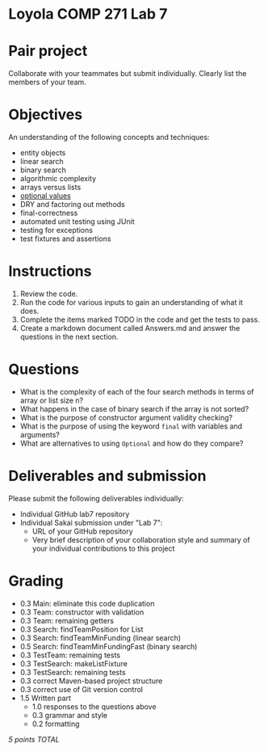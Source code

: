 # Loyola COMP 271 Lab 7

# Pair project

Collaborate with your teammates but submit individually. Clearly list the members of your team.

# Objectives

An understanding of the following concepts and techniques:

- entity objects
- linear search
- binary search
- algorithmic complexity
- arrays versus lists
- [optional values](https://docs.oracle.com/javase/8/docs/api/java/util/Optional.html)
- DRY and factoring out methods
- final-correctness
- automated unit testing using JUnit
- testing for exceptions
- test fixtures and assertions

# Instructions

1. Review the code.
2. Run the code for various inputs to gain an understanding of what it does.
3. Complete the items marked TODO in the code and get the tests to pass.
4. Create a markdown document called Answers.md and answer the questions in the next section.

# Questions

- What is the complexity of each of the four search methods in terms of array or list size n?
- What happens in the case of binary search if the array is not sorted?
- What is the purpose of constructor argument validity checking?
- What is the purpose of using the keyword `final` with variables and arguments?
- What are alternatives to using `Optional` and how do they compare?

# Deliverables and submission

Please submit the following deliverables individually:

- Individual GitHub lab7 repository 
- Individual Sakai submission under "Lab 7":
  - URL of your GitHub repository
  - Very brief description of your collaboration style and summary of your 
    individual contributions to this project

# Grading

- 0.3 Main: eliminate this code duplication
- 0.3 Team: constructor with validation
- 0.3 Team: remaining getters
- 0.3 Search: findTeamPosition for List
- 0.3 Search: findTeamMinFunding (linear search)
- 0.5 Search: findTeamMinFundingFast (binary search)
- 0.3 TestTeam: remaining tests
- 0.3 TestSearch: makeListFixture
- 0.3 TestSearch: remaining tests
- 0.3 correct Maven-based project structure
- 0.3 correct use of Git version control
- 1.5 Written part
  - 1.0 responses to the questions above
  - 0.3 grammar and style
  - 0.2 formatting

*5 points TOTAL*
